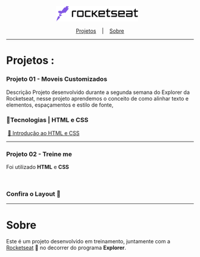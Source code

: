 
<div align="center">
<img width="220px" src="https://raw.githubusercontent.com/Rocketseat/awesome/master/assets/logo_rocketseat.png" alt="">&nbsp;&nbsp;&nbsp;
<img width="150px" src="https://www.rocketseat.com.br/_next/image?url=%2Fassets%2Flogos%2Fexplorer.svg&w=256&q=75"  alt="">
	
<p  align="center">
<a href="#projeto">Projetos</a>
&nbsp;&nbsp;&nbsp;|&nbsp;&nbsp;&nbsp;
<a  href="#sobre">Sobre</a>
</p>
</div>

---

# Projetos :
### Projeto 01 - Moveis Customizados
<p>Descrição
Projeto desenvolvido durante a segunda semana do Explorer da Rocketseat, nesse projeto aprendemos o conceito de como alinhar texto e elementos, espaçamentos e estilo de fonte, <br/>
<h3>
🧪Tecnologias | <b>HTML</b> e <b>CSS</b>
</h3> 

</p>
<img  src="https://i.imgur.com/RRKkyYt.png"  alt="">
<a target="_blank" href="https://viniciusoliver-stack.github.io/Rocketseat-Explorer/projeto-01/">🔗 Introdução ao HTML e CSS</a>

---

### Projeto 02 - Treine me
Foi utilizado <b>HTML</b> e <b>CSS</b></p>
<img  src="https://source.unsplash.com/random/300×300"  alt="">
### Confira o Layout  🔖 


---

# Sobre
<p>Este é um projeto desenvolvido em treinamento, juntamente com a 
<a  href="https://www.rocketseat.com.br">Rocketseat</a> 🚀
no decorrer do programa <b>Explorer</b>.
</p>

